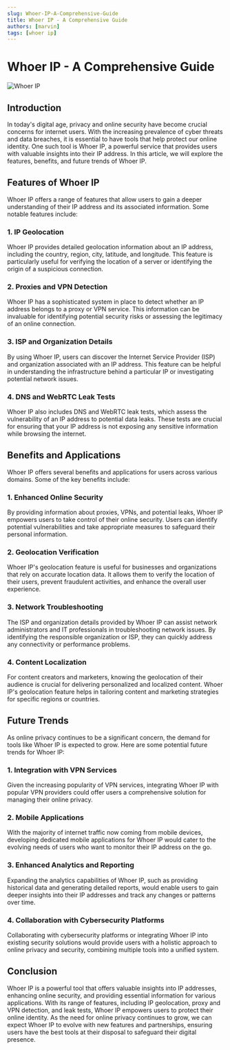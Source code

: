```yaml
---
slug: Whoer-IP-A-Comprehensive-Guide
title: Whoer IP - A Comprehensive Guide
authors: [marvin]
tags: [whoer ip]
---
```


# Whoer IP - A Comprehensive Guide

![Whoer IP](https://whoerips.com/img/ip.png)

## Introduction
In today's digital age, privacy and online security have become crucial concerns for internet users. With the increasing prevalence of cyber threats and data breaches, it is essential to have tools that help protect our online identity. One such tool is Whoer IP, a powerful service that provides users with valuable insights into their IP address. In this article, we will explore the features, benefits, and future trends of Whoer IP.

## Features of Whoer IP
Whoer IP offers a range of features that allow users to gain a deeper understanding of their IP address and its associated information. Some notable features include:

### 1. IP Geolocation
Whoer IP provides detailed geolocation information about an IP address, including the country, region, city, latitude, and longitude. This feature is particularly useful for verifying the location of a server or identifying the origin of a suspicious connection.

### 2. Proxies and VPN Detection
Whoer IP has a sophisticated system in place to detect whether an IP address belongs to a proxy or VPN service. This information can be invaluable for identifying potential security risks or assessing the legitimacy of an online connection.

### 3. ISP and Organization Details
By using Whoer IP, users can discover the Internet Service Provider (ISP) and organization associated with an IP address. This feature can be helpful in understanding the infrastructure behind a particular IP or investigating potential network issues.

### 4. DNS and WebRTC Leak Tests
Whoer IP also includes DNS and WebRTC leak tests, which assess the vulnerability of an IP address to potential data leaks. These tests are crucial for ensuring that your IP address is not exposing any sensitive information while browsing the internet.

## Benefits and Applications
Whoer IP offers several benefits and applications for users across various domains. Some of the key benefits include:

### 1. Enhanced Online Security
By providing information about proxies, VPNs, and potential leaks, Whoer IP empowers users to take control of their online security. Users can identify potential vulnerabilities and take appropriate measures to safeguard their personal information.

### 2. Geolocation Verification
Whoer IP's geolocation feature is useful for businesses and organizations that rely on accurate location data. It allows them to verify the location of their users, prevent fraudulent activities, and enhance the overall user experience.

### 3. Network Troubleshooting
The ISP and organization details provided by Whoer IP can assist network administrators and IT professionals in troubleshooting network issues. By identifying the responsible organization or ISP, they can quickly address any connectivity or performance problems.

### 4. Content Localization
For content creators and marketers, knowing the geolocation of their audience is crucial for delivering personalized and localized content. Whoer IP's geolocation feature helps in tailoring content and marketing strategies for specific regions or countries.

## Future Trends
As online privacy continues to be a significant concern, the demand for tools like Whoer IP is expected to grow. Here are some potential future trends for Whoer IP:

### 1. Integration with VPN Services
Given the increasing popularity of VPN services, integrating Whoer IP with popular VPN providers could offer users a comprehensive solution for managing their online privacy.

### 2. Mobile Applications
With the majority of internet traffic now coming from mobile devices, developing dedicated mobile applications for Whoer IP would cater to the evolving needs of users who want to monitor their IP address on the go.

### 3. Enhanced Analytics and Reporting
Expanding the analytics capabilities of Whoer IP, such as providing historical data and generating detailed reports, would enable users to gain deeper insights into their IP addresses and track any changes or patterns over time.

### 4. Collaboration with Cybersecurity Platforms
Collaborating with cybersecurity platforms or integrating Whoer IP into existing security solutions would provide users with a holistic approach to online privacy and security, combining multiple tools into a unified system.

## Conclusion
Whoer IP is a powerful tool that offers valuable insights into IP addresses, enhancing online security, and providing essential information for various applications. With its range of features, including IP geolocation, proxy and VPN detection, and leak tests, Whoer IP empowers users to protect their online identity. As the need for online privacy continues to grow, we can expect Whoer IP to evolve with new features and partnerships, ensuring users have the best tools at their disposal to safeguard their digital presence.